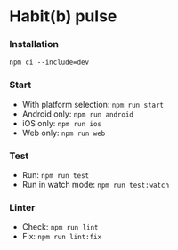 # Habit(b) pulse

### Installation
`npm ci --include=dev`

### Start
- With platform selection: `npm run start`
- Android only: `npm run android`
- iOS only: `npm run ios`
- Web only: `npm run web`

### Test
- Run: `npm run test`
- Run in watch mode: `npm run test:watch`

### Linter
- Check: `npm run lint`
- Fix: `npm run lint:fix`
